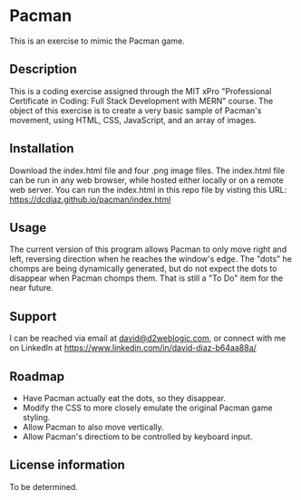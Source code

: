 # Pacman
This is an exercise to mimic the Pacman game.

## Description
This is a coding exercise assigned through the MIT xPro "Professional Certificate in Coding: Full Stack Development with MERN" course. The object of this exercise is to create a very basic sample of Pacman's movement, using HTML, CSS, JavaScript, and an array of images.

## Installation
Download the index.html file and four .png image files. The index.html file can be run in any web browser, while hosted either locally or on a remote web server. You can run the index.html in this repo file by visting this URL: https://dcdiaz.github.io/pacman/index.html

## Usage
The current version of this program allows Pacman to only move right and left, reversing direction when he reaches the window's edge. The "dots" he chomps are being dynamically generated, but do not expect the dots to disappear when Pacman chomps them. That is still a "To Do" item for the near future.

## Support
I can be reached via email at david@d2weblogic.com, or connect with me on LinkedIn at https://www.linkedin.com/in/david-diaz-b64aa88a/

## Roadmap
- Have Pacman actually eat the dots, so they disappear. 
- Modify the CSS to more closely emulate the original Pacman game styling.
- Allow Pacman to also move vertically.
- Allow Pacman's directiom to be controlled by keyboard input.

## License information
To be determined.
